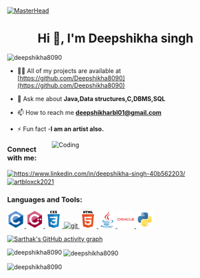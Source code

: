 [![MasterHead](https://tenor.com/view/coding-gif-25183725)](https://deepshikha8090.io)
<h1 align="center">Hi 👋, I'm Deepshikha singh</h1>
<p align="left"> <img src="https://komarev.com/ghpvc/?username=deepshikha8090&label=Profile%20views&color=0e75b6&style=flat" alt="deepshikha8090" /> </p>

- 👨‍💻 All of my projects are available at [https://github.com/Deepshikha8090](https://github.com/Deepshikha8090)

- 💬 Ask me about **Java,Data structures,C,DBMS,SQL**

- 📫 How to reach me **deepshikharbl01@gmail.com**

- ⚡ Fun fact -**I am an artist also.**
<img align="Right" alt="Coding" width="400" src="https://res.cloudinary.com/practicaldev/image/fetch/s--2bZIjPGC--/c_limit%2Cf_auto%2Cfl_progressive%2Cq_66%2Cw_880/https://dev-to-uploads.s3.amazonaws.com/i/d4tvukbt5mra37cvwklk.gif">
<h3 align="left">Connect with me:</h3>
<p align="left">
<a href="https://linkedin.com/in/https://www.linkedin.com/in/deepshikha-singh-40b562203/" target="blank"><img align="center" src="https://raw.githubusercontent.com/rahuldkjain/github-profile-readme-generator/master/src/images/icons/Social/linked-in-alt.svg" alt="https://www.linkedin.com/in/deepshikha-singh-40b562203/" height="30" width="40" /></a>
<a href="https://instagram.com/artbloxck2021" target="blank"><img align="center" src="https://raw.githubusercontent.com/rahuldkjain/github-profile-readme-generator/master/src/images/icons/Social/instagram.svg" alt="artbloxck2021" height="30" width="40" /></a>
</p>
<h3 align="left">Languages and Tools:</h3>
<p align="left"> <a href="https://www.cprogramming.com/" target="_blank" rel="noreferrer"> <img src="https://raw.githubusercontent.com/devicons/devicon/master/icons/c/c-original.svg" alt="c" width="40" height="40"/> </a> <a href="https://www.w3schools.com/cpp/" target="_blank" rel="noreferrer"> <img src="https://raw.githubusercontent.com/devicons/devicon/master/icons/cplusplus/cplusplus-original.svg" alt="cplusplus" width="40" height="40"/> </a> <a href="https://www.w3schools.com/css/" target="_blank" rel="noreferrer"> <img src="https://raw.githubusercontent.com/devicons/devicon/master/icons/css3/css3-original-wordmark.svg" alt="css3" width="40" height="40"/> </a> <a href="https://git-scm.com/" target="_blank" rel="noreferrer"> <img src="https://www.vectorlogo.zone/logos/git-scm/git-scm-icon.svg" alt="git" width="40" height="40"/> </a> <a href="https://www.w3.org/html/" target="_blank" rel="noreferrer"> <img src="https://raw.githubusercontent.com/devicons/devicon/master/icons/html5/html5-original-wordmark.svg" alt="html5" width="40" height="40"/> </a> <a href="https://www.java.com" target="_blank" rel="noreferrer"> <img src="https://raw.githubusercontent.com/devicons/devicon/master/icons/java/java-original.svg" alt="java" width="40" height="40"/> </a> <a href="https://www.oracle.com/" target="_blank" rel="noreferrer"> <img src="https://raw.githubusercontent.com/devicons/devicon/master/icons/oracle/oracle-original.svg" alt="oracle" width="40" height="40"/> </a> <a href="https://www.python.org" target="_blank" rel="noreferrer"> <img src="https://raw.githubusercontent.com/devicons/devicon/master/icons/python/python-original.svg" alt="python" width="40" height="40"/> </a> </p>

[![Sarthak's GitHub activity graph](https://activity-graph.herokuapp.com/graph?username=deepshikha8090&&theme=xcode)](https://github.com/deepshikha8090)

<p><img align="left" src="https://github-readme-stats.vercel.app/api/top-langs?username=deepshikha8090&show_icons=true&locale=en&layout=compact" alt="deepshikha8090" /></p>

<p>&nbsp;<img align="center" src="https://github-readme-stats.vercel.app/api?username=deepshikha8090&show_icons=true&locale=en" alt="deepshikha8090" /></p>

<p><img align="center" src="https://github-readme-streak-stats.herokuapp.com/?user=deepshikha8090&" alt="deepshikha8090" /></p>
